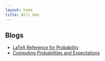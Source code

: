 ```yaml
---
layout: home
title: Will Gan
---
```


## Blogs

* [LaTeX Reference for Probability](/posts/latex.html)
* [Computing Probabilities and Expectations](/posts/computing.html)
